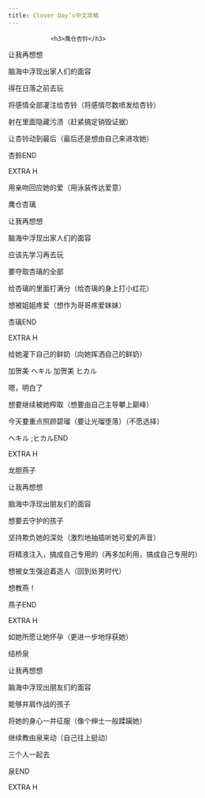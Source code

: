 ```yaml
---
title: Clover Day’s中文攻略
---
```


                <h3>鹰仓杏铃</h3>



让我再想想

脑海中浮现出家人们的面容

得在日落之前去玩

将感情全部灌注给杏铃（将感情尽数喷发给杏铃）

射在里面隐藏污渍（赶紧搞定销毁证据）

让杏铃动到最后（最后还是想由自己来进攻她）

杏鈴END

EXTRA H

用亲吻回应她的爱（用泳装传达爱意）



鹰仓杏璃

让我再想想

脑海中浮现出家人们的面容

应该先学习再去玩

要夺取杏璃的全部

给杏璃的里面打满分（给杏璃的身上打小红花）

想被姐姐疼爱（想作为哥哥疼爱妹妹）

杏璃END

EXTRA H

给她灌下自己的鲜奶（向她挥洒自己的鲜奶）





加贺美 ヘキル 加贺美 ヒカル

嗯，明白了

想要继续被她榨取（想要由自己主导攀上巅峰）

今天要重点照顾碧瑠（要让光瑠堕落）（不愿选择）

ヘキル  ;ヒカルEND

EXTRA H



龙胆燕子

让我再想想

脑海中浮现出朋友们的面容

想要去守护的孩子

坚持欺负她的深处（激烈地抽插听她可爱的声音）

将精液注入，搞成自己专用的（再多加利用，搞成自己专用的）

想被女生强迫着造人（回到处男时代）

想教燕！

燕子END

EXTRA H

如她所愿让她怀孕（更进一步地俘获她）



结桥泉

让我再想想

脑海中浮现出朋友们的面容

能够并肩作战的孩子

将她的身心一并征服（像个绅士一般蹂躏她）

继续教由泉来动（自己往上挺动）

三个人一起去

泉END

EXTRA H


              
